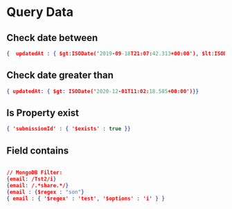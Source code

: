# Query Data

## Check date between
```json
{  updatedAt : { $gt:ISODate('2019-09-18T21:07:42.313+00:00'), $lt:ISODate('2019-09-20T21:08:42.313+00:00')  }  }
```

## Check date greater than
```json
{ updatedAt: { $gt: ISODate('2020-12-01T11:02:18.585+00:00')}}
```

## Is Property exist
```json
{ 'submissionId' : { '$exists' : true }}
```

## Field contains
```json

// MongoDB Filter:
{email: /Tst2/i}
{email: /.*share.*/}
{email : {$regex : "son"}
{ email : { '$regex' : 'test', '$options' : 'i' } }
```


